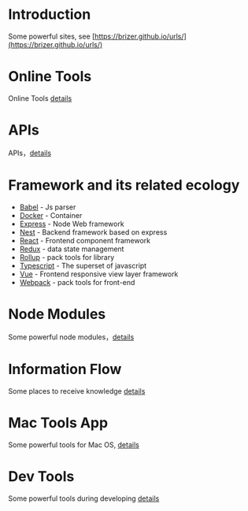 # Introduction
Some powerful sites, see [https://brizer.github.io/urls/](https://brizer.github.io/urls/)

# Online Tools

Online Tools [details]('./docs/online.md')

# APIs

APIs，[details](./docs/api.md)


# Framework and its related ecology

- [Babel](./docs/babel.md) - Js parser
- [Docker](./docs/docker.md) - Container
- [Express](./docs/express.md) - Node Web framework 
- [Nest](./docs/nest.md) - Backend framework based on express
- [React](./docs/react.md) - Frontend component framework
- [Redux](./docs/redux.md) - data state management
- [Rollup](./docs/rollup.md) - pack tools for library
- [Typescript](./docs/typescript.md) - The superset of javascript
- [Vue](./docs/vue.md) - Frontend responsive view layer framework
- [Webpack](./docs/webpack.md) - pack tools for front-end

# Node Modules

Some powerful node modules，[details](./docs/node_modules.md)

# Information Flow

Some places to receive knowledge [details](./docs/information_flow.md)

# Mac Tools App

Some powerful tools for Mac OS, [details](./docs/mac.md)

# Dev Tools

Some powerful tools during developing [details](./docs/dev.md)